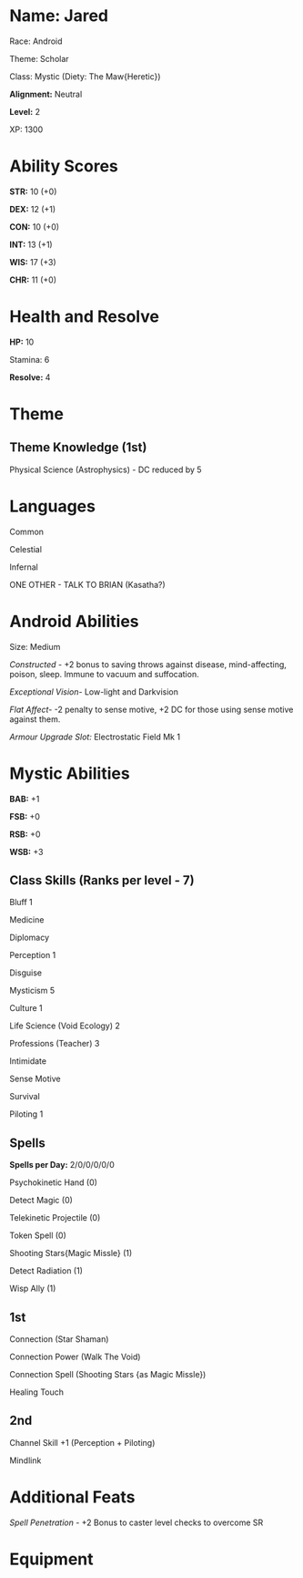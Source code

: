 # Name: Jared

Race: Android

Theme: Scholar

Class: Mystic (Diety: The Maw{Heretic})

**Alignment:** Neutral

**Level:** 2

XP: 1300

# Ability Scores

**STR:** 10 (+0)

**DEX:** 12 (+1)

**CON:** 10 (+0)

**INT:** 13 (+1)

**WIS:** 17 (+3)

**CHR:** 11 (+0)

# Health and Resolve

**HP:** 10

Stamina: 6

**Resolve:** 4

# Theme

## Theme Knowledge (1st)

Physical Science (Astrophysics) - DC reduced by 5

# Languages

Common

Celestial

Infernal

ONE OTHER - TALK TO BRIAN (Kasatha?)

# Android Abilities

Size: Medium

*Constructed -* +2 bonus to saving throws against disease, mind-affecting, poison, sleep. Immune to vacuum and suffocation.

*Exceptional Vision-* Low-light and Darkvision

*Flat Affect-* -2 penalty to sense motive, +2 DC for those using sense motive against them.

*Armour Upgrade Slot:* Electrostatic Field Mk 1

# Mystic Abilities

**BAB:** +1

**FSB:** +0

**RSB:** +0

**WSB:** +3

## Class Skills (Ranks per level - 7)

Bluff 1

Medicine

Diplomacy

Perception 1

Disguise

Mysticism 5

Culture 1

Life Science (Void Ecology) 2

Professions (Teacher) 3

Intimidate

Sense Motive

Survival

Piloting 1

## Spells

**Spells per Day:** 2/0/0/0/0/0

Psychokinetic Hand (0)

Detect Magic (0)

Telekinetic Projectile (0)

Token Spell (0)

Shooting Stars{Magic Missle} (1)

Detect Radiation (1)

Wisp Ally (1)


## 1st

Connection (Star Shaman)

Connection Power (Walk The Void)

Connection Spell (Shooting Stars {as Magic Missle})

Healing Touch

## 2nd

Channel Skill +1 (Perception + Piloting)

Mindlink

# Additional Feats

*Spell Penetration* - +2 Bonus to caster level checks to overcome SR

# Equipment
